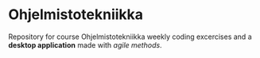 # Ohjelmistotekniikka

Repository for course Ohjelmistotekniikka weekly coding excercises and a **desktop application** made with *agile methods*.
